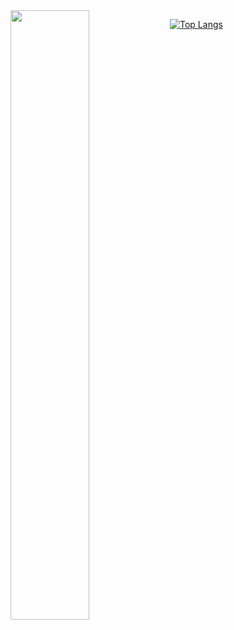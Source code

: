 <img align="left" src="https://user-images.githubusercontent.com/38053682/131033851-9c103644-29a4-4a97-8dd2-d9d81eefd009.gif" width="50%" height="50%"/>

[![Top Langs](https://github-readme-stats.vercel.app/api/top-langs/?username=AlexeySeySey&exclude_repo=e-commerce&hide=html,css,twig,dockerfile,javascript,php,shell,vue)](https://github.com/anuraghazra/github-readme-stats)
